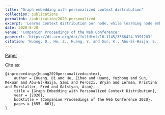```yaml
---
title: "Graph embedding with personalized context distribution"
collection: publications
permalink: /publication/2020-personalized
excerpt: 'Learns context distribution per node, while learning node embeddings.'
date: 2020-8-28
venue: 'Companion Proceedings of the Web Conference'
paperurl: 'https://dl.acm.org/doi/fullHtml/10.1145/3366424.3391263'
citation: 'Huang, D., He, Z., Huang, Y. and Sun, K., Abu-El-Haija, S., Perozzi, B., Lerman, K., Morstatter, F., Galstyan, A. (2020). &quot;Graph embedding with personalized context distribution.&quot; <i>Companion Proceedings of the Web Conference</i>. 2020.'
---
```


[Paper](https://dl.acm.org/doi/fullHtml/10.1145/3366424.3391263)

Cite as:
    
    @inproceedings{huang2020personalizedcontext,
        author = {Huang, Di and He, Zihao and Huang, Yuzhong and Sun, Kexuan and Abu-El-Haija, Sami and Perozzi, Bryan and Lerman, Kristina and Morstatter, Fred and Galstyan, Aram},
        title = {Graph Embedding with Personalized Context Distribution},
        year = {2020},
        booktitle = {Companion Proceedings of the Web Conference 2020},
        pages = {655--661},
    }

